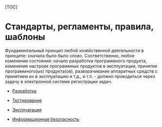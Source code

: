 [TOC]

Стандарты, регламенты, правила, шаблоны
=======================================

Фундаментальный принцип любой хозяйственной деятельности в принципе: сначала было было слово. Соответственно, любое изменение состояния: начало разработки программного продукта, изменение настроек программных продуктов в эксплуатации, принятие программного(ых) продукта(ов), разворачивание аппаратных средств с принятием их в эксплуатацию и т.д., и т.п. - должно проводиться через задачу в электронной системе регистрации задач.

* [Разработка](dev/README.md)

* [Тестирование](test/README.md)

* [Эксплуатация](ops/README.md)

* [Информационная безопасность](secure/README.md)
